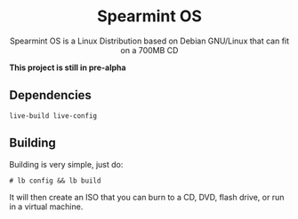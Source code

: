 <h1 align="center">Spearmint OS</h1>

<p align="center">Spearmint OS is a Linux Distribution based on Debian GNU/Linux that can fit on a 700MB CD</p>

**This project is still in pre-alpha**

## Dependencies
```
live-build live-config
```

## Building
Building is very simple, just do:
```
# lb config && lb build
```
It will then create an ISO that you can burn to a CD, DVD, flash drive, or run in a virtual machine.
